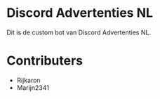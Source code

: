 # Discord Advertenties NL

Dit is de custom bot van Discord Advertenties NL.

# Contributers 

- Rijkaron
- Marijn2341
